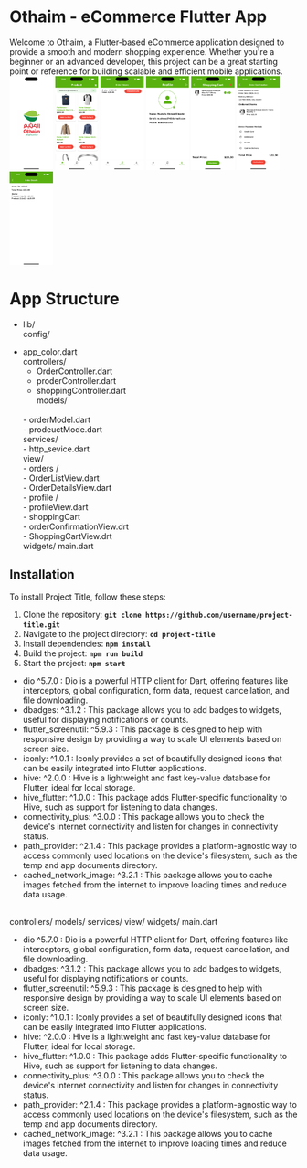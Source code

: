 # Othaim - eCommerce Flutter App

Welcome to Othaim, a Flutter-based eCommerce application designed to provide a smooth and modern shopping experience. Whether you're a beginner or an advanced developer, this project can be a great starting point or reference for building scalable and efficient mobile applications.
<br>
<img src="https://github.com/mahmed743/-othaim_app/blob/master/screenshot/1.png" width="15%"></img>
<img src="https://github.com/mahmed743/-othaim_app/blob/master/screenshot/2.png" width="15%"></img>
<img src="https://github.com/mahmed743/-othaim_app/blob/master/screenshot/3.png" width="15%"></img>
<img src="https://github.com/mahmed743/-othaim_app/blob/master/screenshot/4.png" width="15%"></img>
<img src="https://github.com/mahmed743/-othaim_app/blob/master/screenshot/5.png" width="15%"></img>
<img src="https://github.com/mahmed743/-othaim_app/blob/master/screenshot/6.png" width="15%"></img>
<img src="https://github.com/mahmed743/-othaim_app/blob/master/screenshot/7.png" width="15%"></img>
<br>
# App Structure
* lib/ <br>
    config/   <br>
- app_color.dart<br>
    controllers/
	   <br>
	- OrderController.dart<br>
	- proderController.dart<br>
	- shoppingController.dart<br>
	models/
	 <br>
	- orderModel.dart<br>
	- prodeuctMode.dart<br>
	services/
	 <br>
	- http_sevice.dart<br>
	view/
	 <br>
	- orders /<br>
		- OrderListView.dart <br>
		- OrderDetailsView.dart <br>
	 - profile /<br>
		- profileView.dart<br>
	  - shoppingCart <br>
		- orderConfirmationView.drt <br>
		- ShoppingCartView.drt <br>
	widgets/
	main.dart


## **Installation**

To install Project Title, follow these steps:

1. Clone the repository: **`git clone https://github.com/username/project-title.git`**
2. Navigate to the project directory: **`cd project-title`**
3. Install dependencies: **`npm install`**
4. Build the project: **`npm run build`**
5. Start the project: **`npm start`**

- dio ^5.7.0 : Dio is a powerful HTTP client for Dart, offering features like interceptors, global configuration, form data, request cancellation, and file downloading.
- dbadges: ^3.1.2 : This package allows you to add badges to widgets, useful for displaying notifications or counts.
- flutter_screenutil: ^5.9.3 : This package is designed to help with responsive design by providing a way to scale UI elements based on screen size.
- iconly: ^1.0.1 : Iconly provides a set of beautifully designed icons that can be easily integrated into Flutter applications.
- hive: ^2.0.0 :  Hive is a lightweight and fast key-value database for Flutter, ideal for local storage.
- hive_flutter: ^1.0.0 : This package adds Flutter-specific functionality to Hive, such as support for listening to data changes.
- connectivity_plus: ^3.0.0 : This package allows you to check the device's internet connectivity and listen for changes in connectivity status.
-  path_provider: ^2.1.4 : This package provides a platform-agnostic way to access commonly used locations on the device's filesystem, such as the temp and app documents directory.
-  cached_network_image: ^3.2.1 : This package allows you to cache images fetched from the internet to improve loading times and reduce data usage.



  <br>
    controllers/
	models/
	services/
	view/
	widgets/
	main.dart

- dio ^5.7.0 : Dio is a powerful HTTP client for Dart, offering features like interceptors, global configuration, form data, request cancellation, and file downloading.
- dbadges: ^3.1.2 : This package allows you to add badges to widgets, useful for displaying notifications or counts.
- flutter_screenutil: ^5.9.3 : This package is designed to help with responsive design by providing a way to scale UI elements based on screen size.
- iconly: ^1.0.1 : Iconly provides a set of beautifully designed icons that can be easily integrated into Flutter applications.
- hive: ^2.0.0 :  Hive is a lightweight and fast key-value database for Flutter, ideal for local storage.
- hive_flutter: ^1.0.0 : This package adds Flutter-specific functionality to Hive, such as support for listening to data changes.
- connectivity_plus: ^3.0.0 : This package allows you to check the device's internet connectivity and listen for changes in connectivity status.
-  path_provider: ^2.1.4 : This package provides a platform-agnostic way to access commonly used locations on the device's filesystem, such as the temp and app documents directory.
-  cached_network_image: ^3.2.1 : This package allows you to cache images fetched from the internet to improve loading times and reduce data usage.



